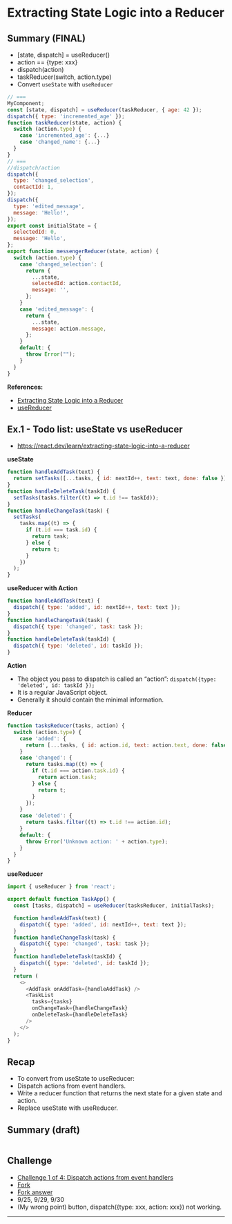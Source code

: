 # Extracting State Logic into a Reducer

## Summary (FINAL)

- [state, dispatch] = useReducer()
- action == {type: xxx}
- dispatch(action)
- taskReducer(switch, action.type)
- Convert `useState` with `useReducer`

```js
// ===
MyComponent;
const [state, dispatch] = useReducer(taskReducer, { age: 42 });
dispatch({ type: 'incremented_age' });
function taskReducer(state, action) {
  switch (action.type) {
    case 'incremented_age': {...}
    case 'changed_name': {...}
  }
}
// ===
//dispatch/action
dispatch({
  type: 'changed_selection',
  contactId: 1,
});
dispatch({
  type: 'edited_message',
  message: 'Hello!',
});
export const initialState = {
  selectedId: 0,
  message: 'Hello',
};
export function messengerReducer(state, action) {
  switch (action.type) {
    case 'changed_selection': {
      return {
        ...state,
        selectedId: action.contactId,
        message: '',
      };
    }
    case 'edited_message': {
      return {
        ...state,
        message: action.message,
      };
    }
    default: {
      throw Error("");
    }
  }
}
```

**References:**

- [Extracting State Logic into a Reducer](https://react.dev/learn/extracting-state-logic-into-a-reducer)
- [useReducer](https://react.dev/reference/react/useReducer)

## Ex.1 - Todo list: useState vs useReducer

- https://react.dev/learn/extracting-state-logic-into-a-reducer

**useState**

```js
function handleAddTask(text) {
  return setTasks([...tasks, { id: nextId++, text: text, done: false }]);
}
function handleDeleteTask(taskId) {
  setTasks(tasks.filter((t) => t.id !== taskId));
}
function handleChangeTask(task) {
  setTasks(
    tasks.map((t) => {
      if (t.id === task.id) {
        return task;
      } else {
        return t;
      }
    })
  );
}
```

**useReducer with Action**

```js
function handleAddTask(text) {
  dispatch({ type: 'added', id: nextId++, text: text });
}
function handleChangeTask(task) {
  dispatch({ type: 'changed', task: task });
}
function handleDeleteTask(taskId) {
  dispatch({ type: 'deleted', id: taskId });
}
```

**Action**

- The object you pass to dispatch is called an “action”:
  `dispatch({type: 'deleted', id: taskId });`
- It is a regular JavaScript object.
- Generally it should contain the minimal information.

**Reducer**

```js
function tasksReducer(tasks, action) {
  switch (action.type) {
    case 'added': {
      return [...tasks, { id: action.id, text: action.text, done: false }];
    }
    case 'changed': {
      return tasks.map((t) => {
        if (t.id === action.task.id) {
          return action.task;
        } else {
          return t;
        }
      });
    }
    case 'deleted': {
      return tasks.filter((t) => t.id !== action.id);
    }
    default: {
      throw Error('Unknown action: ' + action.type);
    }
  }
}
```

**useReducer**

```js
import { useReducer } from 'react';

export default function TaskApp() {
  const [tasks, dispatch] = useReducer(tasksReducer, initialTasks);

  function handleAddTask(text) {
    dispatch({ type: 'added', id: nextId++, text: text });
  }
  function handleChangeTask(task) {
    dispatch({ type: 'changed', task: task });
  }
  function handleDeleteTask(taskId) {
    dispatch({ type: 'deleted', id: taskId });
  }
  return (
    <>
      <AddTask onAddTask={handleAddTask} />
      <TaskList
        tasks={tasks}
        onChangeTask={handleChangeTask}
        onDeleteTask={handleDeleteTask}
      />
    </>
  );
}
```

## Recap

- To convert from useState to useReducer:
- Dispatch actions from event handlers.
- Write a reducer function that returns the next state for a given state and action.
- Replace useState with useReducer.

## Summary (draft)

```js

```

## Challenge

- [Challenge 1 of 4: Dispatch actions from event handlers](https://react.dev/learn/extracting-state-logic-into-a-reducer#dispatch-actions-from-event-handlers)
- [Fork](https://codesandbox.io/p/sandbox/pzk8q6)
- [Fork answer](https://codesandbox.io/p/sandbox/hj93jp?file=%2Fsrc%2FApp.js)
- 9/25, 9/29, 9/30
- (My wrong point) button, dispatch({type: xxx, action: xxx}) not working.

<hr />
